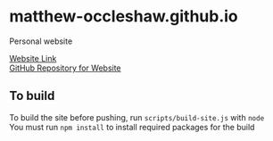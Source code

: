 # matthew-occleshaw.github.io

Personal website  

[Website Link](https://matthew-occleshaw.github.io/)  
[GitHub Repository for Website](https://www.github.com/matthew-occleshaw/matthew-occleshaw.github.io)

## To build

To build the site before pushing, run `scripts/build-site.js` with `node`  
You must run `npm install` to install required packages for the build

